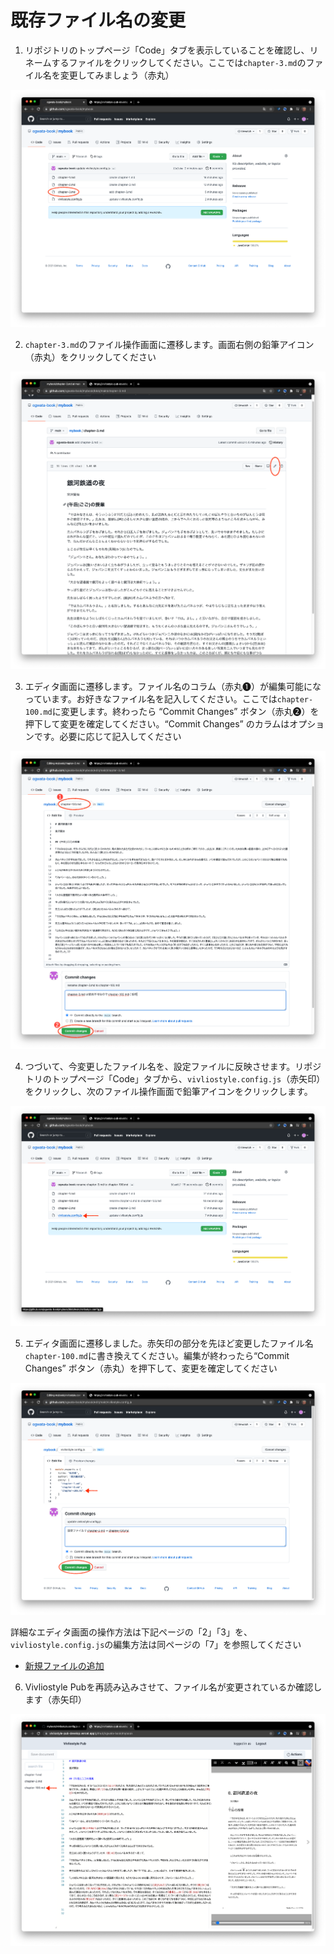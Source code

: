 # 既存ファイル名の変更

1. リポジトリのトップページ「Code」タブを表示していることを確認し、リネームするファイルをクリックしてください。ここでは`chapter-3.md`のファイル名を変更してみましょう（赤丸）

![ ](images/file-operation/renaming-an-existing-file/fig-1.png)

2. `chapter-3.md`のファイル操作画面に遷移します。画面右側の鉛筆アイコン（赤丸）をクリックしてください

![ ](images/file-operation/renaming-an-existing-file/fig-2.png)

3. エディタ画面に遷移します。ファイル名のコラム（赤丸❶）が編集可能になっています。お好きなファイル名を記入してください。ここでは`chapter-100.md`に変更します。終わったら “Commit Changes” ボタン（赤丸❷）を押下して変更を確定してください。“Commit Changes” のカラムはオプションです。必要に応じて記入してください

![ ](images/file-operation/renaming-an-existing-file/fig-3.png)

4. つづいて、今変更したファイル名を、設定ファイルに反映させます。リポジトリのトップページ「Code」タブから、`vivliostyle.config.js`（赤矢印）をクリックし、次のファイル操作画面で鉛筆アイコンをクリックします。

![ ](images/file-operation/renaming-an-existing-file/fig-4.png)


5. エディタ画面に遷移しました。赤矢印の部分を先ほど変更したファイル名`chapter-100.md`に書き換えてください。編集が終わったら“Commit Changes” ボタン（赤丸）を押下して、変更を確定してください

![ ](images/file-operation/renaming-an-existing-file/fig-5.png)

詳細なエディタ画面の操作方法は下記ページの「2」「3」を、`vivliostyle.config.js`の編集方法は同ページの「7」を参照してください

- [新規ファイルの追加](/ja/file-operation/adding-a-new-file.md)


6. Vivliostyle Pubを再読み込みさせて、ファイル名が変更されているか確認します（赤矢印）

![ ](images/file-operation/renaming-an-existing-file/fig-6.png)



